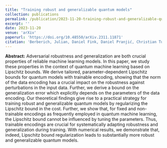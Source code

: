 ```yaml
---
title: "Training robust and generalizable quantum models"
collection: publications
permalink: /publication/2023-11-20-training-robust-and-generalizable-quantum-models
excerpt: ''
date: 2023-11-20
venue: 'arXiv'
paperurl: 'https://doi.org/10.48550/arXiv.2311.11871'
citation: 'Berberich, Julian, Daniel Fink, Daniel Pranjić, Christian Tutschku, and Christian Holm. &quot;Training robust and generalizable quantum models.&quot; preprint, 2023. DOI:'
---
```

**Abstract:** Adversarial robustness and generalization are both crucial properties of reliable machine learning models. In this paper, we study these properties in the context of quantum machine learning based on Lipschitz bounds. We derive tailored, parameter-dependent Lipschitz bounds for quantum models with trainable encoding, showing that the norm of the data encoding has a crucial impact on the robustness against perturbations in the input data. Further, we derive a bound on the generalization error which explicitly depends on the parameters of the data encoding. Our theoretical findings give rise to a practical strategy for training robust and generalizable quantum models by regularizing the Lipschitz bound in the cost. Further, we show that, for fixed and non-trainable encodings as frequently employed in quantum machine learning, the Lipschitz bound cannot be influenced by tuning the parameters. Thus, trainable encodings are crucial for systematically adapting robustness and generalization during training. With numerical results, we demonstrate that, indeed, Lipschitz bound regularization leads to substantially more robust and generalizable quantum models.